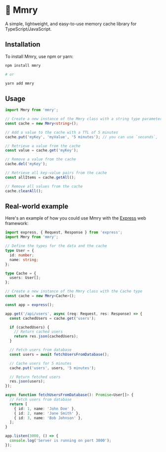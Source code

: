 # 🥷 Mmry

A simple, lightweight, and easy-to-use memory cache library for TypeScript/JavaScript.

## Installation

To install Mmry, use npm or yarn:

```sh
npm install mmry

# or

yarn add mmry
```

## Usage

```ts
import Mmry from 'mmry';

// Create a new instance of the Mmry class with a string type parameter
const cache = new Mmry<string>();

// Add a value to the cache with a TTL of 5 minutes
cache.put('myKey', 'myValue', '5 minutes'); // you can use `seconds`, `hours` and `days` as well

// Retrieve a value from the cache
const value = cache.get('myKey');

// Remove a value from the cache
cache.del('myKey');

// Retrieve all key-value pairs from the cache
const allItems = cache.getAll();

// Remove all values from the cache
cache.clearAll();
```

## Real-world example

Here's an example of how you could use Mmry with the [Express](https://expressjs.com/) web framework:

```ts
import express, { Request, Response } from 'express';
import Mmry from 'mmry';

// Define the types for the data and the cache
type User = {
  id: number;
  name: string;
};

type Cache = {
  users: User[];
};

// Create a new instance of the Mmry class with the Cache type
const cache = new Mmry<Cache>();

const app = express();

app.get('/api/users', async (req: Request, res: Response) => {
  const cachedUsers = cache.get('users');

  if (cachedUsers) {
    // Return cached users
    return res.json(cachedUsers);
  }

  // Fetch users from database
  const users = await fetchUsersFromDatabase();

  // Cache users for 5 minutes
  cache.put('users', users, '5 minutes');

  // Return fetched users
  res.json(users);
});

async function fetchUsersFromDatabase(): Promise<User[]> {
  // Fetch users from database
  return [
    { id: 1, name: 'John Doe' },
    { id: 2, name: 'Jane Smith' },
    { id: 3, name: 'Bob Johnson' },
  ];
}

app.listen(3000, () => {
  console.log('Server is running on port 3000');
});
```
